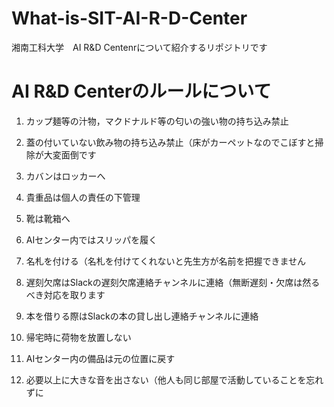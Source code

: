 # What-is-SIT-AI-R-D-Center

湘南工科大学　AI R&D Centenrについて紹介するリポジトリです

# AI R&D Centerのルールについて

1. カップ麺等の汁物，マクドナルド等の匂いの強い物の持ち込み禁止

2. 蓋の付いていない飲み物の持ち込み禁止（床がカーペットなのでこぼすと掃除が大変面倒です

3. カバンはロッカーへ

4. 貴重品は個人の責任の下管理

5. 靴は靴箱へ

6. AIセンター内ではスリッパを履く

7. 名札を付ける（名札を付けてくれないと先生方が名前を把握できません

8. 遅刻欠席はSlackの遅刻欠席連絡チャンネルに連絡（無断遅刻・欠席は然るべき対応を取ります

9. 本を借りる際はSlackの本の貸し出し連絡チャンネルに連絡

10. 帰宅時に荷物を放置しない

11. AIセンター内の備品は元の位置に戻す

12. 必要以上に大きな音を出さない（他人も同じ部屋で活動していることを忘れずに
